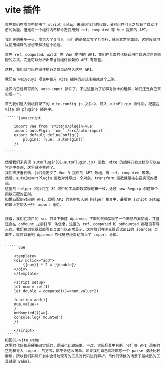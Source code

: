 # vite 插件
    首先我们在项目中使用了 script setup 来组织我们的代码，虽然组件引入之后有了自动注册的功能，但是每一个组件内部都肯定要用到 ref、computed 等 Vue 提供的 API。
    
    我们还想要多一步，项目大了只引入 ref 的语句就写了几百行，就会非常地繁琐，这时候就可以使用编译的思想来解决这个问题。
    
    首先 ref、computed、watch 等 Vue 提供的 API，我们在后面的代码调用可以通过正则匹配的方式，完全可以分析出来当前组件依赖的 API 有哪些。
    
    这样，我们就可以在组件执行之前自动导入这些 API。
    
    我们在 weiyouyi 项目中使用 vite 插件的形式来完成这个工作。
    
    社区内已经有可用的 auto-imput 插件了，不过这里为了加深对技术的理解，咱们还是自己来实现一个。
    
    首先我们进入到根目录下的 vite.config.js 文件中，导入 autoPlugin 插件后，配置在 vite 的 plugins 插件中。

    ``````javascript
        
        import vue from '@vitejs/plugin-vue'
        import autoPlgin from './src/auto-import'
        export default defineConfig({
            plugins: [vue(),autoPlgin()]
        })

    ``````

    然后我们来实现 autoPlugin(01-autoPlugin.js) 函数，vite 的插件开发文档你可以在官网中查询，这里就不赘述了。
    我们直接看代码，我们先定义了 Vue 3 提供的 API 数组，有 ref、computed 等等。
    然后，autoImportPlugin 函数对外导出一个对象，transform 函数就是核心要实现的逻辑。
    这里的 helper 和我们在 32 讲中的工具函数实现逻辑一致，通过 new Regexp 创建每个函数匹配的正则。
    如果匹配到对应的 API，就把 API 的名字加入到 helper 集合中，最后在 script setup 的最上方加入一行 import 语句。


    接着，我们在项目的 src 目录下新建 App.vue。下面的代码实现了一个简易的累加器，并且还会在 onMount 之后打印一条信息，这里的 ref、computed 和 onMounted 都是没有导入的。我们在浏览器就能看到页面可以正常显示，这时我们在浏览器调试窗口的 sources 页面中，就可以看到 App.vue 的代码已经自动加上了 import 语句。


    ``````vue

        <template>
        <div @click="add">
            {{num}} * 2 = {{double}}
        </div>
        </template>

        <script setup>
        let num = ref(1)
        let double = computed(()=>num.value*2)

        function add(){
        num.value++
        }
        onMounted(()=>{
        console.log('mounted')
        })

        </script>
    ``````
    如图01-vite.webp
    这里的代码都是硬编码实现的，逻辑也比较简单。不过，实际场景中判断 ref 等 API 调用的正则和导入 import 的方式，都不会这么简单。如果我们自己每次都写一个 parse 模块比较麻烦，所以我们实际开发中会借助现有的工具对代码进行解析，而代码转换的场景下最成熟的工具就是 Babel。